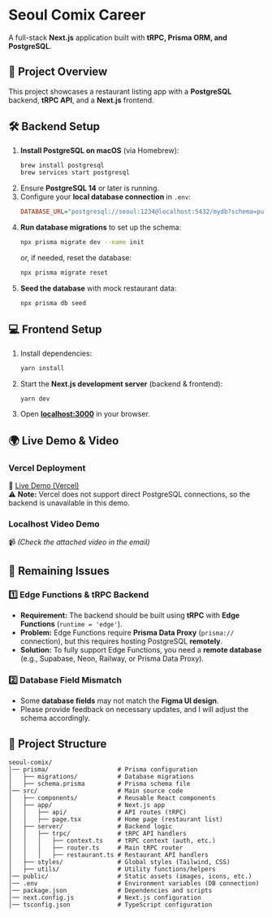 # **Seoul Comix Career**  
A full-stack **Next.js** application built with **tRPC, Prisma ORM, and PostgreSQL**.

## 🚀 **Project Overview**
This project showcases a restaurant listing app with a **PostgreSQL** backend, **tRPC API**, and a **Next.js** frontend.

## 🛠 **Backend Setup**
1. **Install PostgreSQL on macOS** (via Homebrew):  
   ```sh
   brew install postgresql
   brew services start postgresql
   ```
2. Ensure **PostgreSQL 14** or later is running.
3. Configure your **local database connection** in `.env`:
   ```ini
   DATABASE_URL="postgresql://seoul:1234@localhost:5432/mydb?schema=public"
   ```
4. **Run database migrations** to set up the schema:  
   ```sh
   npx prisma migrate dev --name init
   ```
   or, if needed, reset the database:
   ```sh
   npx prisma migrate reset
   ```
5. **Seed the database** with mock restaurant data:
   ```sh
   npx prisma db seed
   ```

## 💻 **Frontend Setup**
1. Install dependencies:
   ```sh
   yarn install
   ```
2. Start the **Next.js development server** (backend & frontend):
   ```sh
   yarn dev
   ```
3. Open [**localhost:3000**](http://localhost:3000) in your browser.


## 🌍 **Live Demo & Video**
### **Vercel Deployment**
🔗 [Live Demo (Vercel)](https://seoul-comix-career.vercel.app)  
⚠ **Note:** Vercel does not support direct PostgreSQL connections, so the backend is unavailable in this demo.

### **Localhost Video Demo**
📹 *(Check the attached video in the email)*  


## 🚧 **Remaining Issues**
### **1️⃣ Edge Functions & tRPC Backend**
- **Requirement:** The backend should be built using **tRPC** with **Edge Functions** (`runtime = 'edge'`).
- **Problem:** Edge Functions require **Prisma Data Proxy** (`prisma://` connection), but this requires hosting PostgreSQL **remotely**.
- **Solution:** To fully support Edge Functions, you need a **remote database** (e.g., Supabase, Neon, Railway, or Prisma Data Proxy).

### **2️⃣ Database Field Mismatch**
- Some **database fields** may not match the **Figma UI design**.  
- Please provide feedback on necessary updates, and I will adjust the schema accordingly.


## 📂 **Project Structure**
```plaintext
seoul-comix/
│── prisma/                   # Prisma configuration
│   ├── migrations/           # Database migrations
│   ├── schema.prisma         # Prisma schema file
│── src/                      # Main source code
│   ├── components/           # Reusable React components
│   ├── app/                  # Next.js app
│   │   ├── api/              # API routes (tRPC)
│   │   ├── page.tsx          # Home page (restaurant list)
│   ├── server/               # Backend logic
│   │   ├── trpc/             # tRPC API handlers
│   │   │   ├── context.ts    # tRPC context (auth, etc.)
│   │   │   ├── router.ts     # Main tRPC router
│   │   │   ├── restaurant.ts # Restaurant API handlers
│   ├── styles/               # Global styles (Tailwind, CSS)
│   ├── utils/                # Utility functions/helpers
│── public/                   # Static assets (images, icons, etc.)
│── .env                      # Environment variables (DB connection)
│── package.json              # Dependencies and scripts
│── next.config.js            # Next.js configuration
│── tsconfig.json             # TypeScript configuration
```
